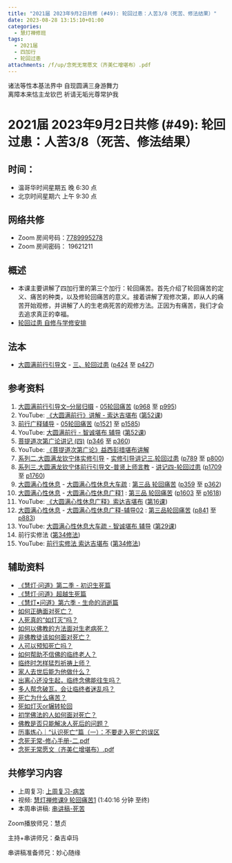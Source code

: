 ```yaml
---
title: "2021届 2023年9月2日共修 (#49): 轮回过患：人苦3/8（死苦、修法结果）"
date: 2023-08-28 13:15:10+01:00
categories:
  - 慧灯禅修班
tags:
  - 2021届
  - 四加行
  - 轮回过患
attachments: /f/up/念死无常愿文（齐美仁增堪布）.pdf
---
```

<!--StartFragment-->

诸法等性本基法界中 自现圆满三身游舞力\
离障本来怙主龙钦巴 祈请无垢光尊常护我

# 2021届 2023年9月2日共修 (#49): 轮回过患：人苦3/8（死苦、修法结果）

## 时间：

* 温哥华时间星期五 晚 6:30 点
* 北京时间星期六 上午 9:30 点

## 网络共修

* Zoom 房间号码：[7789995278](https://us02web.zoom.us/j/7789995278?pwd=VjZmbWJFY2k2K0E5RVB2cTNIQmhqUT09)
* Zoom 房间密码： 19621211

## 概述

* 本课主要讲解了四加行里的第三个加行：轮回痛苦。首先介绍了轮回痛苦的定义、痛苦的种类，以及修轮回痛苦的意义。接着讲解了观修次第，即从人的痛苦开始观修，并讲解了人的生老病死苦的观修方法。正因为有痛苦，我们才会去追求真正的幸福。
* [轮回过患 自修与学修安排](https://fohuifayu.com/index.php/huideng-jiangtang/chanxiuke/zen-03/8654-zen03-lhgh?title=)

## 法本

* [大圆满前行引导文](https://huidengchanxiu.net/books/dymqx) - [三、轮回过患](https://huidengchanxiu.net/books/dymqx/#%E4%B8%89%E8%BD%AE%E5%9B%9E%E8%BF%87%E6%82%A3) ([p424](https://huidengchanxiu.net/books/dymqx/#p424) 至 [p427](https://huidengchanxiu.net/books/dymqx/#p427))

## 参考资料

1. [大圆满前行引导文–分层归摄](https://huidengchanxiu.net/refs/qxgs/dymqx-fcgs) - [05轮回痛苦](https://huidengchanxiu.net/refs/qxgs/qxgs-05lh) ([p968](https://huidengchanxiu.net/refs/qxgs/qxgs-05lh/#p968) 至 [p995](https://huidengchanxiu.net/refs/qxgs/qxgs-05lh/#p995))
2. YouTube: [](https://www.youtube.com/playlist?list=PL0ERwy6s1uTeLz5leHEj-VcSWrU6TnVMW)[《大圆满前行》讲解 - 索达吉堪布](https://www.youtube.com/playlist?list=PLAEqXn671Ln66sSBYjhRRLNrAGJwgSXnU) ([](https://www.youtube.com/watch?v=c5AjLcQdP-4&list=PLAEqXn671Ln66sSBYjhRRLNrAGJwgSXnU&index=28)[第52课](https://www.youtube.com/watch?v=lloZvGPhp-0&list=PLAEqXn671Ln66sSBYjhRRLNrAGJwgSXnU&index=52))
3. [前行广释辅导](https://huidengchanxiu.net/refs/fudao) - [05轮回痛苦](https://huidengchanxiu.net/refs/qxgs/fudao/qxgsfd-05lh) ([](https://huidengchanxiu.net/refs/qxgs/fudao/qxgsfd-05lh#%E5%89%8D%E8%A1%8C%E5%B9%BF%E9%87%8A%E7%AC%AC40%E8%AF%BE%E8%BE%85%E5%AF%BC%E8%B5%84%E6%96%99)[](https://huidengchanxiu.net/refs/qxgs/fudao/qxgsfd-05lh/#%E5%89%8D%E8%A1%8C%E5%B9%BF%E9%87%8A%E7%AC%AC49%E8%BE%85%E5%AF%BC%E8%B5%84%E6%96%99)[p1521](https://huidengchanxiu.net/refs/qxgs/fudao/qxgsfd-05lh/#p1521) 至 [p1585](https://huidengchanxiu.net/refs/qxgs/fudao/qxgsfd-05lh/#p1585))
4. YouTube: [大圆满前行 - 智诚堪布 辅导](https://www.youtube.com/playlist?list=PL5y-PP7QihJ1FDiiv_7WsC1qogohiquEL) ([第52课](https://www.youtube.com/watch?v=oNdN7xK-rnU&list=PL5y-PP7QihJ1FDiiv_7WsC1qogohiquEL&index=52))
5. [菩提道次第广论讲记 (四)](https://huidengchanxiu.net/refs/ptdcdgl/4) ([p346](https://huidengchanxiu.net/refs/ptdcdgl/4/#p346) 至 [p360](https://huidengchanxiu.net/refs/ptdcdgl/4/#p360))
6. YouTube: [《菩提道次第广论》益西彭措堪布讲解](https://www.youtube.com/playlist?list=PLvhysUtdbxCBq9MxPLr6pauLmbwndXY9o)
7. [系列二.大圆满龙钦宁体实修引导](https://huidengchanxiu.net/refs/s2) - [](https://huidengchanxiu.net/refs/xmfw/s2/s2-sxyd2-smwc)[实修引导讲记三.轮回过患](https://huidengchanxiu.net/refs/xmfw/s2/s2-sxyd3-lhgh) ([p789](https://huidengchanxiu.net/refs/xmfw/s2/s2-sxyd3-lhgh/#p789) 至 [p800](https://huidengchanxiu.net/refs/xmfw/s2/s2-sxyd3-lhgh/#p800))
8. [系列三.大圆满龙钦宁体前行引导文-普贤上师言教](https://huidengchanxiu.net/refs/s3) - [](https://huidengchanxiu.net/refs/xmfw/s3/s3-ydw4-lhgh)[讲记四-轮回过患](https://huidengchanxiu.net/refs/xmfw/s3/s3-ydw4-lhgh) ([p1709](https://huidengchanxiu.net/refs/xmfw/s3/s3-ydw4-lhgh/#p1709) 至 [p1760](https://huidengchanxiu.net/refs/xmfw/s3/s3-ydw4-lhgh/#p1760))
9. [大圆满心性休息](https://huidengchanxiu.net/refs/dymxxxx) - [大圆满心性休息大车疏](https://huidengchanxiu.net/refs/dymxxxx/dymxxxx-dcs) : [第三品 轮回痛苦](https://huidengchanxiu.net/refs/dymxxxx/dymxxxx-dcs/#%E7%AC%AC%E4%B8%89%E5%93%81-%E8%BD%AE%E5%9B%9E%E7%97%9B%E8%8B%A6) ([p359](https://huidengchanxiu.net/refs/dymxxxx/dymxxxx-dcs/#p359) 至 [p362](https://huidengchanxiu.net/refs/dymxxxx/dymxxxx-dcs/#p362))
10. [大圆满心性休息](https://huidengchanxiu.net/refs/dymxxxx) - [大圆满心性休息广释1](https://huidengchanxiu.net/refs/dymxxxx/dymxxxx-gs1) : [第三品 轮回痛苦](https://huidengchanxiu.net/refs/dymxxxx/dymxxxx-gs1#%E7%AC%AC%E4%B8%89%E5%93%81-%E8%BD%AE%E5%9B%9E%E7%97%9B%E8%8B%A6) ([p1603](https://huidengchanxiu.net/refs/dymxxxx/dymxxxx-gs1/#p1603) 至 [p1618](https://huidengchanxiu.net/refs/dymxxxx/dymxxxx-gs1/#p1618))
11. YouTube: [《大圆满心性休息广释》索达吉堪布](https://www.youtube.com/playlist?list=PLAnEIprIVklebrDFUKaC67LssdOO2y87p) ([](https://www.youtube.com/watch?v=nCxMdwWUiSU&list=PLAnEIprIVklebrDFUKaC67LssdOO2y87p&index=6)[第16课](https://www.youtube.com/watch?v=6TSyHrHcF1k&list=PLAnEIprIVklebrDFUKaC67LssdOO2y87p&index=16)[](https://www.youtube.com/watch?v=MQQz3XMBrjw&list=PLAnEIprIVklebrDFUKaC67LssdOO2y87p&index=10))
12. [大圆满心性休息](https://huidengchanxiu.net/refs/dymxxxx) - [大圆满心性休息广释-辅导02](https://huidengchanxiu.net/refs/dymxxxx/fudao/fd-02) : [](https://huidengchanxiu.net/refs/dymxxxx/fudao/fd-01#%E7%AC%AC%E4%BA%8C%E5%93%81%E5%AF%BF%E5%91%BD%E6%97%A0%E5%B8%B8)[第三品轮回痛苦](https://huidengchanxiu.net/refs/dymxxxx/fudao/fd-02#%E7%AC%AC%E4%B8%89%E5%93%81%E8%BD%AE%E5%9B%9E%E7%97%9B%E8%8B%A6) ([p841](https://huidengchanxiu.net/refs/dymxxxx/fudao/fd-03/#p841) 至 [p883](https://huidengchanxiu.net/refs/dymxxxx/fudao/fd-03/#p883))
13. YouTube: [大圆满心性休息大车疏 - 智诚堪布 辅导](https://www.youtube.com/playlist?list=PL5y-PP7QihJ1Gh3w_hYZMkn4AWFXr_2iu) ([](https://www.youtube.com/watch?v=ZqfG-i8tdLA&list=PL5y-PP7QihJ1Gh3w_hYZMkn4AWFXr_2iu&index=10)[](https://www.youtube.com/watch?v=3FroCkO_LvQ&list=PL5y-PP7QihJ1Gh3w_hYZMkn4AWFXr_2iu&index=18)[](https://www.youtube.com/watch?v=YedhXKrBkic&list=PL5y-PP7QihJ1Gh3w_hYZMkn4AWFXr_2iu&index=29)[第29课](https://www.youtube.com/watch?v=DueC1ysHqnQ&list=PL5y-PP7QihJ1Gh3w_hYZMkn4AWFXr_2iu&index=30))
14. 前行实修法 ([第34修法](https://mingguang.im/reading/%E5%89%8D%E8%A1%8C%E5%AE%9E%E4%BF%AE%E6%B3%95/%E7%AC%AC34%E4%BF%AE%E6%B3%95)[](https://mingguang.im/reading/%E5%89%8D%E8%A1%8C%E5%AE%9E%E4%BF%AE%E6%B3%95/%E7%AC%AC22%E4%BF%AE%E6%B3%95))
15. YouTube: [前行实修法 索达吉堪布](https://www.youtube.com/playlist?list=PLHUvfASP8Aixcv069_RtfKvYIdDNXa57C) ([第34修法](https://www.youtube.com/watch?v=Zh9zvTDj7s8&list=PLHUvfASP8Aixcv069_RtfKvYIdDNXa57C&index=34))[](https://www.youtube.com/watch?v=4uNjPta4cbc&list=PLHUvfASP8Aixcv069_RtfKvYIdDNXa57C&index=22)

## 辅助资料

* [《慧灯·问道》第二季 - 初识生死篇](https://fohuifayu.com/index.php/shipin-jingcui/huideng-wendao/dier-ji/chushi-shengsi-pian)
* [《慧灯·问道》超越生死篇](https://fohuifayu.com/index.php/shipin-jingcui/huideng-wendao/tebie-jiemu/chaoyue-shengsi-pian)
* [《慧灯•问道》第六季 - 生命的消逝篇](https://fohuifayu.com/index.php/shipin-jingcui/huideng-wendao/diliuji/shengming-xiaoshi)
* [如何正确面对死亡？](https://fohuifayu.com/index.php/shipin-jingcui/wenda-zhailu/5848-W17014-V02)
* [人死真的“如灯灭”吗？](https://fohuifayu.com/index.php/shipin-jingcui/wenda-zhailu/5847-W17014-V01)
* [如何以佛教的方法面对生老病死？](https://fohuifayu.com/index.php/shipin-jingcui/wenda-zhailu/5782-V17023-V01)
* [非佛教徒该如何面对死亡？](https://fohuifayu.com/index.php/shipin-jingcui/wenda-zhailu/5677-W17018-V09)
* [人可以预知死亡吗？](https://fohuifayu.com/index.php/shipin-jingcui/wenda-zhailu/5666-W17017-V02)
* [如何帮助不信佛的临终老人？](https://fohuifayu.com/index.php/shipin-jingcui/wenda-zhailu/4749-V17027-V02)
* [临终时怎样猛烈祈祷上师？](https://fohuifayu.com/index.php/shipin-jingcui/wenda-zhailu/4732-V18082-V03)
* [家人去世后能为他做什么？](https://fohuifayu.com/index.php/shipin-jingcui/wenda-zhailu/4489-V16009-V03)
* [出离心还没生起，临终念佛能往生吗？](https://fohuifayu.com/index.php/shipin-jingcui/wenda-zhailu/4269-V18090-V04)
* [多人帮念破瓦，会让临终者迷乱吗？](https://fohuifayu.com/index.php/shipin-jingcui/wenda-zhailu/3870-V16030-V11)
* [死亡为什么痛苦？](https://fohuifayu.com/index.php/shipin-jingcui/wenda-zhailu/3772-V16048-V08)
* [死如灯灭or辗转轮回](https://fohuifayu.com/index.php/shipin-jingcui/wenda-zhailu/2848-V16132-V08)
* [初学佛法的人如何面对死亡？](https://fohuifayu.com/index.php/shipin-jingcui/wenda-zhailu/2573-V16083-V02)
* [佛教是否只能解决人死后的问题？](https://fohuifayu.com/index.php/shipin-jingcui/wenda-zhailu/8009-v21020-v102)
* [历事炼心｜“认识死亡”篇（一）：不要走入死亡的误区](https://mp.weixin.qq.com/s?__biz=Mzk0MTM4ODM1Mw==&mid=2247486682&idx=1&sn=f8d722349c734c056daca139d0322630&chksm=c2d26bf4f5a5e2e2a070b52e7206e297d8eb7b8be5e1e379eb2bed71556941b1c723cc61c77a&xtrack=1&scene=90&subscene=93&sessionid=1694036990&flutter_pos=5&clicktime=1694042048&enterid=1694042048&ascene=56&realreporttime=1694042048757&forceh5=1&devicetype=android-30&version=28002548&nettype=WIFI&lang=en&session_us=gh_35c8976aa742&exportkey=n_ChQIAhIQmwxey0j2Cd6cRE5jx3FGnRLoAQIE97dBBAEAAAAAABOlE0k3iIoAAAAOpnltbLcz9gKNyK89dVj0FrdghVjcOxP9v85GcRejeHGyTgnH3F51uAzp8vBnVLtRKzVUb8MNQ6DqwXZNTGwHL2muY9QwDSuxBD24QDLknJYIyHFUuwofUpVowgZyjEuwxPVVz5DmPeH99Gc7hNd%2B3y8cImWRhCNJeHgGKqpJ6LkGtBjSqM1LO%2B74PgGMhyP%2B6nDVIIz964hvgdKP%2BuyLSs2RVImRJHuSnWZ0xlTcv5G8%2B8QjiqU8%2Fi235o5OBOx7DV7WsACr4bHsXlqe%2F%2FwRuMk%3D&pass_ticket=BCYu64WQOLPBRI0cno3LY9Sbh%2BXxyhjjPBJeGiHnCJ%2Bq5mjGqKKXGBwsgH5d3K5O&wx_header=3)
* [念死无常-修心手册-二.pdf](/f/up/念死无常-——修心手册-二-.pdf)
* [念死无常愿文（齐美仁增堪布）.pdf](/f/up/念死无常愿文（齐美仁增堪布）.pdf)



## **共修学习内容**

* 上周复习: [](https://www.huidengvan.com/f/up/%E4%B8%B2%E8%AE%B2%E7%A8%BF-%E7%94%9F%E8%8B%A6%E8%80%81%E8%8B%A6.ppt)[上周复习-病苦](/f/up/上周复习-病苦.docx)
* 视频: [](https://fohuifayu.com/index.php/huideng-jiangtang/fofa-jianxiu/chuli-xin/670-l11033)[慧灯禅修课9 轮回痛苦1](https://fohuifayu.com/index.php/huideng-jiangtang/chanxiuke/zen-03/1103-l16006) (1:40:16 分钟 至终)
* 本周串讲稿: [串讲稿-死苦](/f/up/串讲稿-死苦.docx)

Zoom播放师兄：慧贞

主持+串讲师兄：桑吉卓玛

串讲稿准备师兄：妙心随缘

<!--EndFragment-->